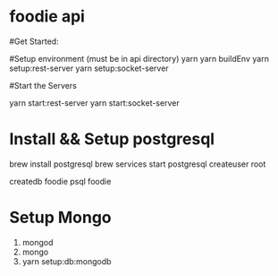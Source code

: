 # foodie api 


#Get Started: 

#Setup environment (must be in api directory)
yarn 
yarn buildEnv 
yarn setup:rest-server
yarn setup:socket-server

#Start the Servers

yarn start:rest-server 
yarn start:socket-server

# Install && Setup postgresql

brew install postgresql
brew services start postgresql
createuser root

createdb foodie
psql foodie

# Setup Mongo

1. mongod
2. mongo
3. yarn setup:db:mongodb
